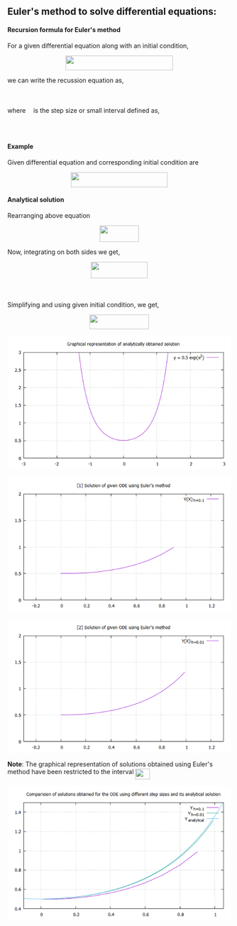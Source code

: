## Euler's method to solve differential equations:

#### Recursion formula for Euler's method 

For a given differential equation along with an initial condition,
<p align="center"><img src="/DEQ/EUM/tex/054908681de2467556fc61948104977c.svg?invert_in_darkmode&sanitize=true" align=middle width=241.50246284999997pt height=33.81208709999999pt/></p>

we can write the recussion equation as,
<p align="center"><img src="/DEQ/EUM/tex/c586f9728dbf09571df281187035e279.svg?invert_in_darkmode&sanitize=true" align=middle width=153.4970448pt height=16.438356pt/></p>

where <img src="/DEQ/EUM/tex/2ad9d098b937e46f9f58968551adac57.svg?invert_in_darkmode&sanitize=true" align=middle width=9.47111549999999pt height=22.831056599999986pt/> is the step size or small interval defined as,
<p align="center"><img src="/DEQ/EUM/tex/3b5d068f9cbd98226faf7e1c9a02318e.svg?invert_in_darkmode&sanitize=true" align=middle width=217.1358354pt height=17.74618065pt/></p>

#### Example
Given differential equation and corresponding initial condition are 
<p align="center"><img src="/DEQ/EUM/tex/81c3242907286b19801e96f9c0484ff0.svg?invert_in_darkmode&sanitize=true" align=middle width=217.65536924999998pt height=33.81208709999999pt/></p>

#### Analytical solution

Rearranging above equation
<p align="center"><img src="/DEQ/EUM/tex/9425c8cf313e2892186a0901e6389fa5.svg?invert_in_darkmode&sanitize=true" align=middle width=87.6194055pt height=37.0084374pt/></p> 
Now, integrating on both sides we get,
<p align="center"><img src="/DEQ/EUM/tex/91678741fe654c9ce87fafac692480fd.svg?invert_in_darkmode&sanitize=true" align=middle width=127.94808509999999pt height=37.0084374pt/></p> 

<p align="center"><img src="/DEQ/EUM/tex/e96d89a99aafe81b4deaf2b6c4fb503c.svg?invert_in_darkmode&sanitize=true" align=middle width=107.74933784999999pt height=17.399144399999997pt/></p>
Simplifying and using given initial condition, we get,
<p align="center"><img src="/DEQ/EUM/tex/3cc3f3e52689e0786a120f012a7264b1.svg?invert_in_darkmode&sanitize=true" align=middle width=133.27930439999997pt height=32.990165999999995pt/></p>

![Analytical Solution](analytical.png)

![Solution for step size h = 0.1](euler1.png)

![Solution for step size h = 0.01](euler2.png)


**Note**: The graphical representation of solutions obtained using Euler's method have been restricted to the interval <img src="/DEQ/EUM/tex/acf5ce819219b95070be2dbeb8a671e9.svg?invert_in_darkmode&sanitize=true" align=middle width=32.87674994999999pt height=24.65753399999998pt/>


![Comparision of analytical solution and solutions obtained by Euler's method](euler_comparision.png)

